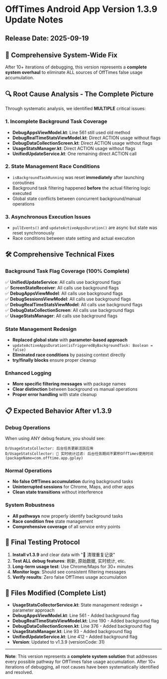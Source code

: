 # OffTimes Android App Version 1.3.9 Update Notes

## Release Date: 2025-09-19

## 🎯 Comprehensive System-Wide Fix

After 10+ iterations of debugging, this version represents a **complete system overhaul** to eliminate ALL sources of OffTimes false usage accumulation.

## 🔍 Root Cause Analysis - The Complete Picture

Through systematic analysis, we identified **MULTIPLE** critical issues:

### 1. **Incomplete Background Task Coverage** 
- **DebugAppsViewModel.kt**: Line 561 still used old method
- **DebugRealTimeStatsViewModel.kt**: Direct ACTION usage without flags
- **DebugDataCollectionScreen.kt**: Direct ACTION usage without flags  
- **UsageStatsManager.kt**: Direct ACTION usage without flags
- **UnifiedUpdateService.kt**: One remaining direct ACTION call

### 2. **State Management Race Conditions**
- `isBackgroundTaskRunning` was reset **immediately** after launching coroutines
- Background task filtering happened **before** the actual filtering logic executed
- Global state conflicts between concurrent background/manual operations

### 3. **Asynchronous Execution Issues**
- `pullEvents()` and `updateActiveAppsDuration()` are async but state was reset synchronously
- Race conditions between state setting and actual execution

## 🛠️ Comprehensive Technical Fixes

### Background Task Flag Coverage (100% Complete)
✅ **UnifiedUpdateService**: All calls use background flags  
✅ **ScreenStateReceiver**: All calls use background flags  
✅ **DebugAppsViewModel**: All calls use background flags  
✅ **DebugSessionsViewModel**: All calls use background flags  
✅ **DebugRealTimeStatsViewModel**: All calls use background flags  
✅ **DebugDataCollectionScreen**: All calls use background flags  
✅ **UsageStatsManager**: All calls use background flags  

### State Management Redesign
- **Replaced global state** with **parameter-based approach**
- `updateActiveAppsDuration(isTriggeredByBackgroundTask: Boolean = false)`
- **Eliminated race conditions** by passing context directly
- **try/finally blocks** ensure proper cleanup

### Enhanced Logging
- **More specific filtering messages** with package names
- **Clear distinction** between background vs manual operations
- **Proper error handling** with state cleanup

## 📋 Expected Behavior After v1.3.9

### Debug Operations
When using ANY debug feature, you should see:
```
D/UsageStatsCollector: 后台任务更新活跃应用
D/UsageStatsCollector: 🚫 实时统计过滤: 后台任务期间不累积OffTimes使用时间 (packageName=com.offtime.app.gplay)
```

### Normal Operations  
- **No false OffTimes accumulation** during background tasks
- **Uninterrupted sessions** for Chrome, Maps, and other apps
- **Clean state transitions** without interference

### System Robustness
- **All pathways** now properly identify background tasks
- **Race condition free** state management
- **Comprehensive coverage** of all service entry points

## 🧪 Final Testing Protocol

1. **Install v1.3.9** and clear data with "🧹 清理重复记录"
2. **Test ALL debug features**: 刷新, 原始数据, 实时统计, etc.
3. **Long-term usage test**: Use Chrome/Maps for 30+ minutes
4. **Monitor logs**: Should see consistent filtering messages
5. **Verify results**: Zero false OffTimes usage accumulation

## 🔧 Files Modified (Complete List)

- **UsageStatsCollectorService.kt**: State management redesign + parameter approach
- **DebugAppsViewModel.kt**: Line 561 - Added background flag  
- **DebugRealTimeStatsViewModel.kt**: Line 190 - Added background flag
- **DebugDataCollectionScreen.kt**: Line 376 - Added background flag
- **UsageStatsManager.kt**: Line 93 - Added background flag
- **UnifiedUpdateService.kt**: Line 412 - Added background flag
- **Version**: Updated to v1.3.9 (versionCode: 31)

---
**Note**: This version represents a **complete system solution** that addresses every possible pathway for OffTimes false usage accumulation. After 10+ iterations of debugging, all root causes have been systematically identified and resolved.
